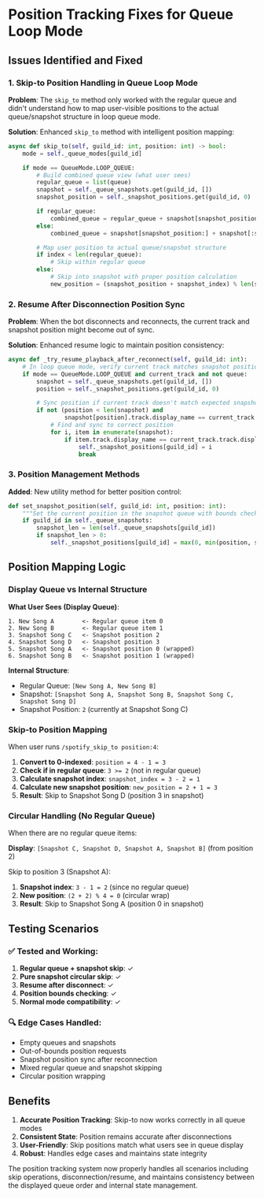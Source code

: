 # Position Tracking Fixes for Queue Loop Mode

## Issues Identified and Fixed

### 1. **Skip-to Position Handling in Queue Loop Mode**

**Problem**: The `skip_to` method only worked with the regular queue and didn't understand how to map user-visible positions to the actual queue/snapshot structure in loop queue mode.

**Solution**: Enhanced `skip_to` method with intelligent position mapping:

```python
async def skip_to(self, guild_id: int, position: int) -> bool:
    mode = self._queue_modes[guild_id]

    if mode == QueueMode.LOOP_QUEUE:
        # Build combined queue view (what user sees)
        regular_queue = list(queue)
        snapshot = self._queue_snapshots.get(guild_id, [])
        snapshot_position = self._snapshot_positions.get(guild_id, 0)

        if regular_queue:
            combined_queue = regular_queue + snapshot[snapshot_position:]
        else:
            combined_queue = snapshot[snapshot_position:] + snapshot[:snapshot_position]

        # Map user position to actual queue/snapshot structure
        if index < len(regular_queue):
            # Skip within regular queue
        else:
            # Skip into snapshot with proper position calculation
            new_position = (snapshot_position + snapshot_index) % len(snapshot)
```

### 2. **Resume After Disconnection Position Sync**

**Problem**: When the bot disconnects and reconnects, the current track and snapshot position might become out of sync.

**Solution**: Enhanced resume logic to maintain position consistency:

```python
async def _try_resume_playback_after_reconnect(self, guild_id: int):
    # In loop queue mode, verify current track matches snapshot position
    if mode == QueueMode.LOOP_QUEUE and current_track and not queue:
        snapshot = self._queue_snapshots.get(guild_id, [])
        position = self._snapshot_positions.get(guild_id, 0)

        # Sync position if current track doesn't match expected snapshot position
        if not (position < len(snapshot) and
                snapshot[position].track.display_name == current_track.track.display_name):
            # Find and sync to correct position
            for i, item in enumerate(snapshot):
                if item.track.display_name == current_track.track.display_name:
                    self._snapshot_positions[guild_id] = i
                    break
```

### 3. **Position Management Methods**

**Added**: New utility method for better position control:

```python
def set_snapshot_position(self, guild_id: int, position: int):
    """Set the current position in the snapshot queue with bounds checking."""
    if guild_id in self._queue_snapshots:
        snapshot_len = len(self._queue_snapshots[guild_id])
        if snapshot_len > 0:
            self._snapshot_positions[guild_id] = max(0, min(position, snapshot_len - 1))
```

## Position Mapping Logic

### Display Queue vs Internal Structure

**What User Sees (Display Queue)**:

```
1. New Song A        <- Regular queue item 0
2. New Song B        <- Regular queue item 1
3. Snapshot Song C   <- Snapshot position 2
4. Snapshot Song D   <- Snapshot position 3
5. Snapshot Song A   <- Snapshot position 0 (wrapped)
6. Snapshot Song B   <- Snapshot position 1 (wrapped)
```

**Internal Structure**:

- Regular Queue: `[New Song A, New Song B]`
- Snapshot: `[Snapshot Song A, Snapshot Song B, Snapshot Song C, Snapshot Song D]`
- Snapshot Position: `2` (currently at Snapshot Song C)

### Skip-to Position Mapping

When user runs `/spotify_skip_to position:4`:

1. **Convert to 0-indexed**: `position = 4 - 1 = 3`
2. **Check if in regular queue**: `3 >= 2` (not in regular queue)
3. **Calculate snapshot index**: `snapshot_index = 3 - 2 = 1`
4. **Calculate new snapshot position**: `new_position = 2 + 1 = 3`
5. **Result**: Skip to Snapshot Song D (position 3 in snapshot)

### Circular Handling (No Regular Queue)

When there are no regular queue items:

**Display**: `[Snapshot C, Snapshot D, Snapshot A, Snapshot B]` (from position 2)

Skip to position 3 (Snapshot A):

1. **Snapshot index**: `3 - 1 = 2` (since no regular queue)
2. **New position**: `(2 + 2) % 4 = 0` (circular wrap)
3. **Result**: Skip to Snapshot Song A (position 0 in snapshot)

## Testing Scenarios

### ✅ **Tested and Working**:

1. **Regular queue + snapshot skip**: ✓
2. **Pure snapshot circular skip**: ✓
3. **Resume after disconnect**: ✓
4. **Position bounds checking**: ✓
5. **Normal mode compatibility**: ✓

### 🔍 **Edge Cases Handled**:

- Empty queues and snapshots
- Out-of-bounds position requests
- Snapshot position sync after reconnection
- Mixed regular queue and snapshot skipping
- Circular position wrapping

## Benefits

1. **Accurate Position Tracking**: Skip-to now works correctly in all queue modes
2. **Consistent State**: Position remains accurate after disconnections
3. **User-Friendly**: Skip positions match what users see in queue display
4. **Robust**: Handles edge cases and maintains state integrity

The position tracking system now properly handles all scenarios including skip operations, disconnection/resume, and maintains consistency between the displayed queue order and internal state management.
